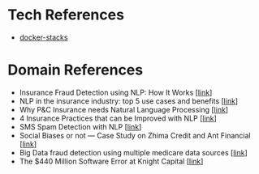# Tech References
- [docker-stacks](https://github.com/jupyter/docker-stacks?tab=readme-ov-file)

# Domain References
- Insurance Fraud Detection using NLP: How It Works [[link](https://www.labellerr.com/blog/insurance-fraud-detection-using-nlp/#:~:text=In%20insurance%2C%20NLP%20techniques%20are,inconsistencies%20indicative%20of%20fraudulent%20behavior.)]
- NLP in the insurance industry: top 5 use cases and benefits [[link](https://www.future-processing.com/blog/nlp-in-the-insurance-industry/)]
- Why P&C Insurance needs Natural Language Processing [[link](https://www.simplesolve.com/blog/why-pc-insurance-needs-nlp)]
- 4 Insurance Practices that can be Improved with NLP [[link](https://research.aimultiple.com/nlp-insurance/)]
- SMS Spam Detection with NLP [[link](https://www.kaggle.com/code/dktalaicha/sms-spam-detection-with-nlp/notebook)]
- Social Biases or not — Case Study on Zhima Credit and Ant Financial [[link](https://medium.com/@sherriesdesign/social-biases-or-not-case-study-on-zhima-credit-and-ant-financial-a0baaa05468a)]
- Big Data fraud detection using multiple medicare data sources [[link](https://journalofbigdata.springeropen.com/articles/10.1186/s40537-018-0138-3)]
- The $440 Million Software Error at Knight Capital [[link](https://www.henricodolfing.com/2019/06/project-failure-case-study-knight-capital.html)]